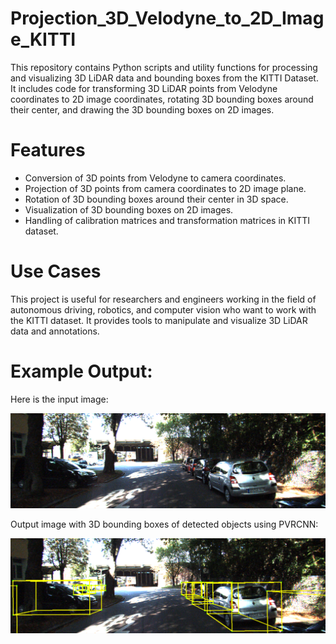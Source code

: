 # Projection_3D_Velodyne_to_2D_Image_KITTI
This repository contains Python scripts and utility functions for processing and visualizing 3D LiDAR data and bounding boxes from the KITTI Dataset. It includes code for transforming 3D LiDAR points from Velodyne coordinates to 2D image coordinates, rotating 3D bounding boxes around their center, and drawing the 3D bounding boxes on 2D images.

# Features
* Conversion of 3D points from Velodyne to camera coordinates.
* Projection of 3D points from camera coordinates to 2D image plane.
* Rotation of 3D bounding boxes around their center in 3D space.
* Visualization of 3D bounding boxes on 2D images.
* Handling of calibration matrices and transformation matrices in KITTI dataset.
# Use Cases
This project is useful for researchers and engineers working in the field of autonomous driving, robotics, and computer vision who want to work with the KITTI dataset. It provides tools to manipulate and visualize 3D LiDAR data and annotations.

# Example Output:
Here is the input image:

![Alt text](000005.png)

Output image with 3D bounding boxes of detected objects using PVRCNN:

![Alt text](image_5_output.png)


